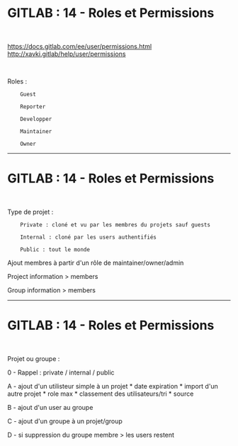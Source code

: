 # GITLAB : 14 - Roles et Permissions


<br>

https://docs.gitlab.com/ee/user/permissions.html
http://xavki.gitlab/help/user/permissions

<br>

Roles :

		Guest

		Reporter

		Developper

		Maintainer

		Owner

----------------------------------------------------------------------------------------------------

# GITLAB : 14 - Roles et Permissions


<br>

Type de projet :

		Private : cloné et vu par les membres du projets sauf guests

		Internal : cloné par les users authentifiés

		Public : tout le monde

Ajout membres à partir d'un rôle de maintainer/owner/admin

Project information > members

Group information > members

----------------------------------------------------------------------------------------------------

# GITLAB : 14 - Roles et Permissions


<br>

Projet ou groupe :

0 - Rappel : private / internal / public

A - ajout d'un utilisteur simple à un projet
		* date expiration
		* import d'un autre projet
		* role max
		* classement des utilisateurs/tri
		* source

B - ajout d'un user au groupe

C - ajout d'un groupe à un projet/group

D - si suppression du groupe membre > les users restent 
